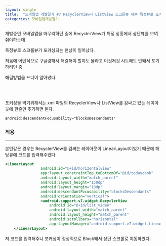 ```yaml
---
layout: single
title:  "모바일앱 개발일기 #7 RecyclerView나 ListView 스크롤뷰 내부 특정뷰로 포커스 되는 현상 해결하기"
categories: 모바일앱개발일기
---
```


개발중인 모바일앱을 마무리하던 중에 RecyclerView가 특정 상황에서  상단뷰를 보여줘야하는데

특정뷰로 스크롤뷰가 포커싱되는 현상이 일어났다.

처음에 어떤식으로 구글링해서 해결해야 할지도 몰라고 이것저것 시도해도 안돼서 포기하려던 중

해결방법을 드디어 알아냈다.

 <br/><br/>

포커싱을 막기위해서는 xml 파일의 RecyclerView나 ListView를 감싸고 있는 레이아웃에 한줄만 추가하면 된다.



```xml
android:descendantFocusability="blocksDescendants"
```





### 적용

---

본인같은 경우는 RecyclerView를 감싸는 레이아웃이 LinearLayout이었기 때문에 해당뷰에 코드를 입력해주었다. 

 

```xml
<LinearLayout
                android:id="@+id/horizontalview"
                app:layout_constraintTop_toBottomOf="@id/todaycook"
                android:layout_width="match_parent"
                android:layout_height="150dp"
                android:layout_margin="10dp"
                android:descendantFocusability="blocksDescendants"
                android:orientation="vertical">
                <android.support.v7.widget.RecyclerView
                    android:id="@+id/list_video"
                    android:layout_width="match_parent"
                    android:layout_height="match_parent"
                    android:scrollbars="horizontal"
                    app:layoutManager="android.support.v7.widget.LinearLayoutManager"/>
    </LinearLayout>
```

저 코드를 입력해주니 포커싱이 정상적으로 Block돼서 상단 스크롤로 이동하였다.

 
